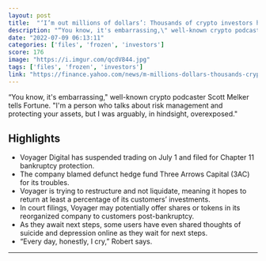 ```yaml
---
layout: post
title:  "‘I’m out millions of dollars’: Thousands of crypto investors have their life savings frozen as Voyager files for bankruptcy protection"
description: "“You know, it's embarrassing,\" well-known crypto podcaster Scott Melker tells Fortune. \"I'm a person who talks about risk management and protecting your assets, but I was arguably, in hindsight, overexposed.\""
date: "2022-07-09 06:13:11"
categories: ['files', 'frozen', 'investors']
score: 176
image: "https://i.imgur.com/qcdV844.jpg"
tags: ['files', 'frozen', 'investors']
link: "https://finance.yahoo.com/news/m-millions-dollars-thousands-crypto-223605273.html"
---
```


“You know, it's embarrassing,\" well-known crypto podcaster Scott Melker tells Fortune. \"I'm a person who talks about risk management and protecting your assets, but I was arguably, in hindsight, overexposed.\"

## Highlights

- Voyager Digital has suspended trading on July 1 and filed for Chapter 11 bankruptcy protection.
- The company blamed defunct hedge fund Three Arrows Capital (3AC) for its troubles.
- Voyager is trying to restructure and not liquidate, meaning it hopes to return at least a percentage of its customers’ investments.
- In court filings, Voyager may potentially offer shares or tokens in its reorganized company to customers post-bankruptcy.
- As they await next steps, some users have even shared thoughts of suicide and depression online as they wait for next steps.
- “Every day, honestly, I cry,” Robert says.

---
